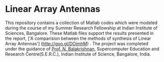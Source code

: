 Linear Array Antennas
=====================
This repository contains a collection of Matlab codes which were modeled during the course of my Summer Research Fellowship at Indian Institute of Sciences, Bangalore.
These Matlab files support the results presented in the report, ['A comparision between the methods of synthesis of Linear Array Antennas'] (http://goo.gl/DOimhM) .
The project was completed under the guidance of [Prof. N. Balakrishnan](http://en.wikipedia.org/wiki/Narayanaswamy_Balakrishnan), Supercomputer Education and Research Centre(S.E.R.C.), Indian Institute of Science, Bangalore, India.
